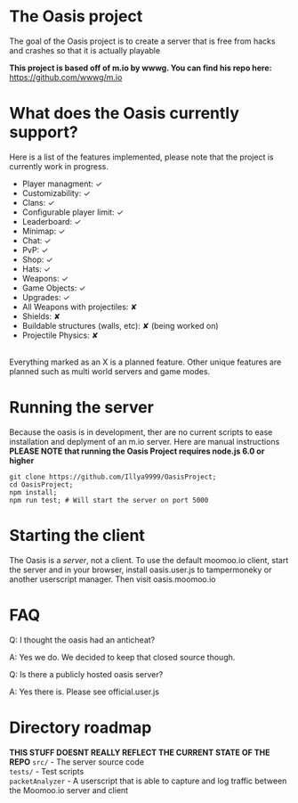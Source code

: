 # The Oasis project
The goal of the Oasis project is to create a server that is free from hacks and crashes so that it is actually playable

**This project is based off of m.io by wwwg. You can find his repo here:**
https://github.com/wwwg/m.io

# What does the Oasis currently support?
Here is a list of the features implemented, please note that the project is currently work in progress.
- Player managment: ✓
- Customizability: ✓
- Clans: ✓
- Configurable player limit: ✓
- Leaderboard: ✓
- Minimap: ✓
- Chat: ✓
- PvP: ✓
- Shop: ✓
- Hats: ✓
- Weapons: ✓
- Game Objects: ✓
- Upgrades: ✓
- All Weapons with projectiles: ✘
- Shields: ✘
- Buildable structures (walls, etc): ✘ (being worked on)
- Projectile Physics: ✘
<br>
Everything marked as an X is a planned feature. Other unique features are planned such as multi world servers and game modes.

# Running the server
Because the oasis is in development, ther are no current scripts to ease installation and deplyment of an m.io server. Here are manual instructions
**PLEASE NOTE that running the Oasis Project requires node.js 6.0 or higher**
```
git clone https://github.com/Illya9999/OasisProject;
cd OasisProject;
npm install;
npm run test; # Will start the server on port 5000
```

# Starting the client
The Oasis is a *server*, not a client. To use the default moomoo.io client, start the server and
in your browser, install oasis.user.js to tampermoneky or another userscript manager. Then visit oasis.moomoo.io

# FAQ
Q: I thought the oasis had an anticheat?

A: Yes we do. We decided to keep that closed source though.

Q: Is there a publicly hosted oasis server?

A: Yes there is. Please see official.user.js
# Directory roadmap
**THIS STUFF DOESNT REALLY REFLECT THE CURRENT STATE OF THE REPO**
`src/` - The server source code<br>
`tests/` - Test scripts<br>
`packetAnalyzer` - A userscript that is able to capture and log traffic between the Moomoo.io server and client
